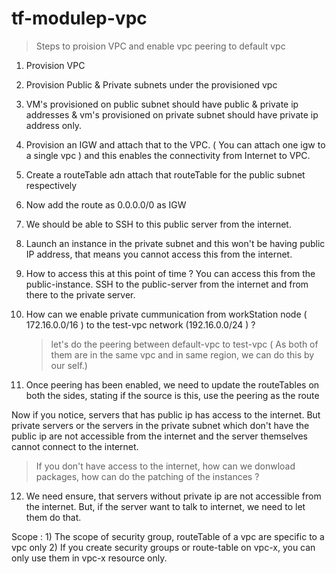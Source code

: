 # tf-modulep-vpc





> Steps to proision VPC and enable vpc peering to default vpc
1) Provision VPC
2) Provision Public & Private subnets under the provisioned vpc
3) VM's provisioned on public subnet should have public & private ip addresses & vm's provisioned on private subnet should have private ip address only. 
4) Provision an IGW and attach that to the VPC. ( You can attach one igw to a single vpc ) and this enables the connectivity from Internet to VPC.
5) Create a routeTable adn attach that routeTable for the public subnet respectively
6) Now add the route as 0.0.0.0/0 as IGW 
7) We should be able to SSH to this public server from the internet.
8) Launch an instance in the private subnet and this won't be having public IP address, that means you cannot access this from the internet.
9) How to access this at this point of time ? You can access this from the public-instance. SSH to the public-server from the internet and from there to the private server. 

10) How can we enable private cummunication from workStation node ( 172.16.0.0/16 ) to the test-vpc network (192.16.0.0/24 ) ?
    > let's do the peering between default-vpc to test-vpc ( As both of them are in the same vpc and in same region, we can do this by our self.)

11) Once peering has been enabled, we need to update the routeTables on both the sides, stating if the source is this, use the peering as the route

Now if you notice, servers that has public ip has access to the internet. But private servers or the servers in the private subnet which don't have the public ip are not accessible from the internet and the server themselves cannot connect to the internet. 

> If you don't have access to the internet, how can we donwload packages, how can do the patching of the instances ?

12) We need ensure, that servers without private ip are not accessible from the internet. But, if the server want to talk to internet, we need to let them do that.


Scope :
    1) The scope of security group, routeTable of a vpc are specific to a vpc only
    2) If you create security groups or route-table on vpc-x, you can only use them in vpc-x resource only.
